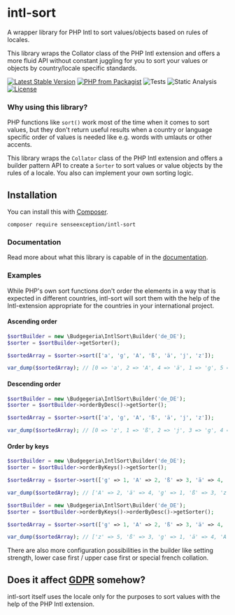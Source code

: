 # intl-sort

A wrapper library for PHP Intl to sort values/objects based on rules of locales.

This library wraps the Collator class of the PHP Intl extension and offers a more fluid API without constant juggling
for you to sort your values or objects by country/locale specific standards.

[![Latest Stable Version](https://poser.pugx.org/senseexception/intl-sort/v/stable)](https://packagist.org/packages/senseexception/intl-sort)
[![PHP from Packagist](https://img.shields.io/packagist/php-v/senseexception/intl-sort.svg)](https://packagist.org/packages/senseexception/intl-sort)
![Tests](https://github.com/SenseException/intl-sort/workflows/Tests/badge.svg)
![Static Analysis](https://github.com/SenseException/intl-sort/workflows/Static%20Analysis/badge.svg)
[![License](https://poser.pugx.org/senseexception/intl-sort/license)](https://packagist.org/packages/senseexception/intl-sort)

### Why using this library?

PHP functions like `sort()` work most of the time when it comes to sort values,
but they don't return useful results when a country or language specific order of values is
needed like e.g. words with umlauts or other accents.

This library wraps the `Collator` class of the PHP Intl extension and offers a builder pattern
API to create a `Sorter` to sort values or value objects by the rules of a locale. You also can
implement your own sorting logic.

## Installation

You can install this with [Composer](https://getcomposer.org/).

```
composer require senseexception/intl-sort
```

### Documentation

Read more about what this library is capable of
in the [documentation](https://senseexception.github.io/intl-sort).

### Examples

While PHP's own sort functions don't order the elements in a way that is expected in different
countries, intl-sort will sort them with the help of the Intl-extension appropriate for the
countries in your international project.

#### Ascending order

```php
$sortBuilder = new \Budgegeria\IntlSort\Builder('de_DE');
$sorter = $sortBuilder->getSorter();

$sortedArray = $sorter->sort(['a', 'g', 'A', 'ß', 'ä', 'j', 'z']);

var_dump($sortedArray); // [0 => 'a', 2 => 'A', 4 => 'ä', 1 => 'g', 5 => 'j', 3 => 'ß', 6 => 'z'];
```

#### Descending order

```php
$sortBuilder = new \Budgegeria\IntlSort\Builder('de_DE');
$sorter = $sortBuilder->orderByDesc()->getSorter();

$sortedArray = $sorter->sort(['a', 'g', 'A', 'ß', 'ä', 'j', 'z']);

var_dump($sortedArray); // [0 => 'z', 1 => 'ß', 2 => 'j', 3 => 'g', 4 => 'ä', 5 => 'A', 6 => 'a',];
```

#### Order by keys

```php
$sortBuilder = new \Budgegeria\IntlSort\Builder('de_DE');
$sorter = $sortBuilder->orderByKeys()->getSorter();

$sortedArray = $sorter->sort(['g' => 1, 'A' => 2, 'ß' => 3, 'ä' => 4, 'z' => 5]);

var_dump($sortedArray); // ['A' => 2, 'ä' => 4, 'g' => 1, 'ß' => 3, 'z' => 5];
```

```php
$sortBuilder = new \Budgegeria\IntlSort\Builder('de_DE');
$sorter = $sortBuilder->orderByKeys()->orderByDesc()->getSorter();

$sortedArray = $sorter->sort(['g' => 1, 'A' => 2, 'ß' => 3, 'ä' => 4, 'z' => 5]);

var_dump($sortedArray); // ['z' => 5, 'ß' => 3, 'g' => 1, 'ä' => 4, 'A' => 2,];
```

There are also more configuration possibilities in the builder like setting strength,
lower case first / upper case first or special french collation.

## Does it affect [GDPR](https://www.eugdpr.org/) somehow?

intl-sort itself uses the locale only for the purposes to sort values with the help of the
PHP Intl extension.
